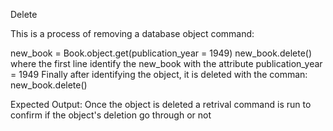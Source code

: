 
Delete 

This is a process of removing a database object 
command:

new_book = Book.object.get(publication_year = 1949)
new_book.delete()
where the first line identify the new_book with the attribute publication_year = 1949
Finally after identifying the object, it is deleted with the comman: new_book.delete()

Expected Output:
Once the object is deleted a retrival command is run to confirm if the object's deletion go through or not


